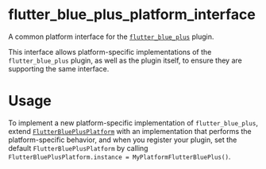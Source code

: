 # flutter_blue_plus_platform_interface

A common platform interface for the [`flutter_blue_plus`][1] plugin.

This interface allows platform-specific implementations of the `flutter_blue_plus`
plugin, as well as the plugin itself, to ensure they are supporting the
same interface.

# Usage

To implement a new platform-specific implementation of `flutter_blue_plus`, extend
[`FlutterBluePlusPlatform`][2] with an implementation that performs the
platform-specific behavior, and when you register your plugin, set the default
`FlutterBluePlusPlatform` by calling
`FlutterBluePlusPlatform.instance = MyPlatformFlutterBluePlus()`.

[1]: ../flutter_blue_plus
[2]: lib/flutter_blue_plus_platform_interface.dart
